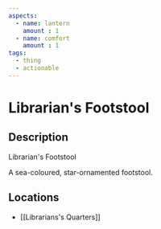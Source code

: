 ```yaml
---
aspects: 
  - name: lantern
    amount : 1
  - name: comfort
    amount : 1
tags:
  - thing
  - actionable
---
```


# Librarian's Footstool

## Description
Librarian's Footstool

A sea-coloured, star-ornamented footstool.
## Locations
- [[Librarians's Quarters]]